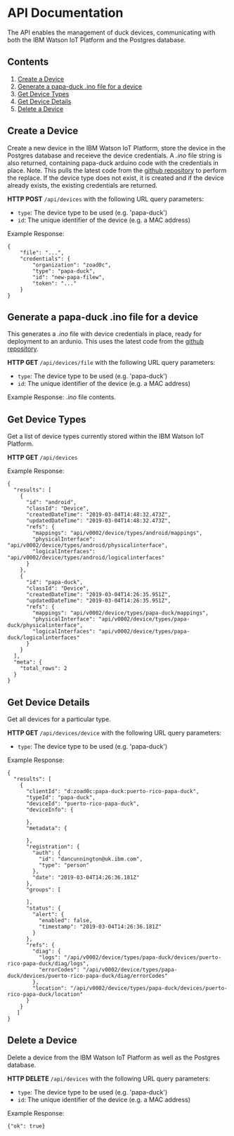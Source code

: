 # API Documentation
The API enables the management of duck devices, communicating with both the IBM Watson IoT Platform and the Postgres database.

## Contents
1. [Create a Device](#create-a-device)
2. [Generate a papa-duck .ino file for a device](#generate-a-papa-duck-.ino-file-for-a-device)
3. [Get Device Types](#get-device-types)
4. [Get Device Details](#get-device-details)
5. [Delete a Device](#delete-a-device)

## Create a Device
Create a new device in the IBM Watson IoT Platform, store the device in the Postgres database and receieve the device credentials. A *.ino* file string is also returned, containing papa-duck arduino code with the credentials in place. Note. This pulls the latest code from the [github repository](https://github.com/Project-Owl/duck/blob/master/ClusterDuck/papa.ino) to perform the replace. If the device type does not exist, it is created and if the device already exists, the existing credentials are returned.  

**HTTP POST** `/api/devices` with the following URL query parameters:
* `type`: The device type to be used (e.g. 'papa-duck')
* `id`: The unique identifier of the device (e.g. a MAC address)

Example Response:
```
{
    "file": "...",
    "credentials": {
        "organization": "zoad0c",
        "type": "papa-duck",
        "id": "new-papa-filew",
        "token": "..."
    }
}
```

## Generate a papa-duck .ino file for a device
This generates a *.ino* file with device credentials in place, ready for deployment to an ardunio. This uses the latest code from the [github repository](https://github.com/Project-Owl/duck/blob/master/ClusterDuck/papa.ino).

**HTTP GET** `/api/devices/file` with the following URL query parameters:
* `type`: The device type to be used (e.g. 'papa-duck')
* `id`: The unique identifier of the device (e.g. a MAC address)

Example Response: *.ino* file contents.

## Get Device Types
Get a list of device types currently stored within the IBM Watson IoT Platform.  

**HTTP GET** `/api/devices`  

Example Response:
```
{
  "results": [
    {
      "id": "android",
      "classId": "Device",
      "createdDateTime": "2019-03-04T14:48:32.473Z",
      "updatedDateTime": "2019-03-04T14:48:32.473Z",
      "refs": {
        "mappings": "api/v0002/device/types/android/mappings",
        "physicalInterface": "api/v0002/device/types/android/physicalinterface",
        "logicalInterfaces": "api/v0002/device/types/android/logicalinterfaces"
      }
    },
    {
      "id": "papa-duck",
      "classId": "Device",
      "createdDateTime": "2019-03-04T14:26:35.951Z",
      "updatedDateTime": "2019-03-04T14:26:35.951Z",
      "refs": {
        "mappings": "api/v0002/device/types/papa-duck/mappings",
        "physicalInterface": "api/v0002/device/types/papa-duck/physicalinterface",
        "logicalInterfaces": "api/v0002/device/types/papa-duck/logicalinterfaces"
      }
    }
  ],
  "meta": {
    "total_rows": 2
  }
}
```

## Get Device Details
Get all devices for a particular type.

**HTTP GET** `/api/devices/device` with the following URL query parameters:

* `type`: The device type to be used (e.g. 'papa-duck')

Example Response:
```
{
  "results": [
    {
      "clientId": "d:zoad0c:papa-duck:puerto-rico-papa-duck",
      "typeId": "papa-duck",
      "deviceId": "puerto-rico-papa-duck",
      "deviceInfo": {
        
      },
      "metadata": {
        
      },
      "registration": {
        "auth": {
          "id": "dancunnington@uk.ibm.com",
          "type": "person"
        },
        "date": "2019-03-04T14:26:36.181Z"
      },
      "groups": [
        
      ],
      "status": {
        "alert": {
          "enabled": false,
          "timestamp": "2019-03-04T14:26:36.181Z"
        }
      },
      "refs": {
        "diag": {
          "logs": "/api/v0002/device/types/papa-duck/devices/puerto-rico-papa-duck/diag/logs",
          "errorCodes": "/api/v0002/device/types/papa-duck/devices/puerto-rico-papa-duck/diag/errorCodes"
        },
        "location": "/api/v0002/device/types/papa-duck/devices/puerto-rico-papa-duck/location"
      }
    }
   ]
}
```

## Delete a Device
Delete a device from the IBM Watson IoT Platform as well as the Postgres database.

**HTTP DELETE** `/api/devices` with the following URL query parameters:
* `type`: The device type to be used (e.g. 'papa-duck')
* `id`: The unique identifier of the device (e.g. a MAC address)

Example Response:
```
{"ok": true}
```
